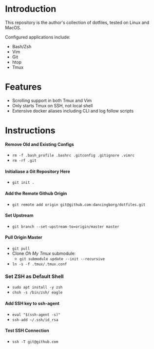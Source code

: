 # Introduction

This repository is the author's collection of dotfiles, tested on Linux and MacOS.

Configured applications include:
- Bash/Zsh
- Vim
- Git
- htop
- Tmux

# Features

- Scrolling support in both Tmux and Vim
- Only starts Tmux on SSH, not local shell
- Extensive docker aliases including CLI and log follow scripts

# Instructions

#### Remove Old and Existing Configs

- `rm -f .bash_profile .bashrc .gitconfig .gitignore .vimrc`
- `rm -rf .git`

#### Initialiase a Git Repository Here

- `git init .`

#### Add the Remote Github Origin

- `git remote add origin git@github.com:dancingborg/dotfiles.git`

#### Set Upstream

- `git branch --set-upstream-to=origin/master master`

#### Pull Origin Master

- `git pull`
- Clone *Oh My Tmux* submodule:
    - `git submodule update --init --recursive`
- `ln -s -f .tmux/.tmux.conf`

### Set ZSH as Default Shell

- `sudo apt install -y zsh`
- `chsh -s /bin/zsh/ eagle`

#### Add SSH key to ssh-agent

- `eval "$(ssh-agent -s)"`
- `ssh-add ~/.ssh/id_rsa`

#### Test SSH Connection

- `ssh -T git@github.com`
